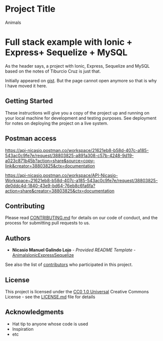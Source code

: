 # Project Title

Animals

# Full stack example with Ionic + Express+ Sequelize + MySQL

As the header says, a project with Ionic, Express, Sequelize and MySQL based on the notes of Tiburcio Cruz is just that.

Initially appeared on
[gist](https://github.com/ngallojdam/AnimalsIonicExpressSequelize). But the page cannot open anymore so that is why I have moved it here.

## Getting Started

These instructions will give you a copy of the project up and running on
your local machine for development and testing purposes. See deployment
for notes on deploying the project on a live system.

## Postman access

https://api-nicasio.postman.co/workspace/21621eb8-b58d-407c-a185-543ac0c9fe7e/request/38803825-a891a308-c57b-4248-9d19-a023c871b45b?action=share&source=copy-link&creator=38803825&ctx=documentation

https://api-nicasio.postman.co/workspace/API-Nicasio-Workspace~21621eb8-b58d-407c-a185-543ac0c9fe7e/request/38803825-de0ddc4d-1840-43e9-bd64-76eb8c6fa6fa?action=share&creator=38803825&ctx=documentation


## Contributing

Please read [CONTRIBUTING.md](CONTRIBUTING.md) for details on our code
of conduct, and the process for submitting pull requests to us.


## Authors

  - **Nicasio Manuel Galindo Lojo** - *Provided README Template* -
    [AnimalsIonicExpressSequelize](https://github.com/ngallojdam/AnimalsIonicExpressSequelize)

See also the list of
[contributors](https://github.com/ngallojdam/AnimalsIonicExpressSequelize/contributors)
who participated in this project.

## License

This project is licensed under the [CC0 1.0 Universal](LICENSE.md)
Creative Commons License - see the [LICENSE.md](LICENSE.md) file for
details

## Acknowledgments

  - Hat tip to anyone whose code is used
  - Inspiration
  - etc



  
